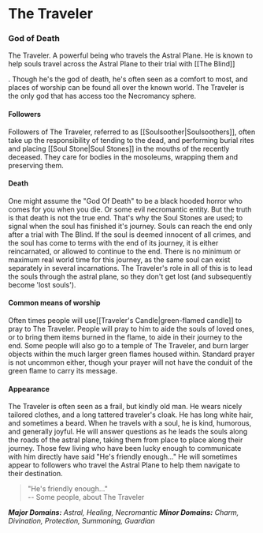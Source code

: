 # The Traveler

### God of Death

The Traveler. A powerful being who travels the Astral Plane. He is known to help souls travel across the Astral Plane to their trial with [[The Blind]]

. Though he's the god of death, he's often seen as a comfort to most, and places of worship can be found all over the known world. The Traveler is the only god that has access too the Necromancy sphere.

#### Followers
Followers of The Traveler, referred to as [[Soulsoother|Soulsoothers]], often take up the responsibility of tending to the dead, and performing burial rites and placing [[Soul Stone|Soul Stones]] in the mouths of the recently deceased. They care for bodies in the mosoleums, wrapping them and preserving them.

#### Death
One might assume the "God Of Death" to be a black hooded horror who comes for you when you die. Or some evil necromantic entity. But the truth is that death is not the true end. That's why the Soul Stones are used; to signal when the soul has finished it's journey. Souls can reach the end only after a trial with The Blind. If the soul is deemed innocent of all crimes, and the soul has come to terms with the end of its journey, it is either reincarnated, or allowed to continue to the end. There is no minimum or maximum real world time for this journey, as the same soul can exist separately in several incarnations. The Traveler's role in all of this is to lead the souls through the astral plane, so they don't get lost (and subsequently become 'lost souls').

#### Common means of worship

Often times people will use[[Traveler's Candle|green-flamed candle]] to pray to The Traveler. People will pray to him to aide the souls of loved ones, or to bring them items burned in the flame, to aide in their journey to the end. Some people will also go to a temple of The Traveler, and burn larger objects within the much larger green flames housed within. Standard prayer is not uncommon either, though your prayer will not have the conduit of the green flame to carry its message.

#### Appearance

The Traveler is often seen as a frail, but kindly old man. He wears nicely tailored clothes, and a long tattered traveler's cloak. He has long white hair, and sometimes a beard. When he travels with a soul, he is kind, humorous, and generally joyful. He will answer questions as he leads the souls along the roads of the astral plane, taking them from place to place along their journey. Those few living who have been lucky enough to communicate with him directly have said "He's friendly enough..." He will sometimes appear to followers who travel the Astral Plane to help them navigate to their destination.

> "He's friendly enough..."  
> -- Some people, about The Traveler

_**Major Domains:** Astral, Healing, Necromantic_
_**Minor Domains:** Charm, Divination, Protection, Summoning, Guardian_